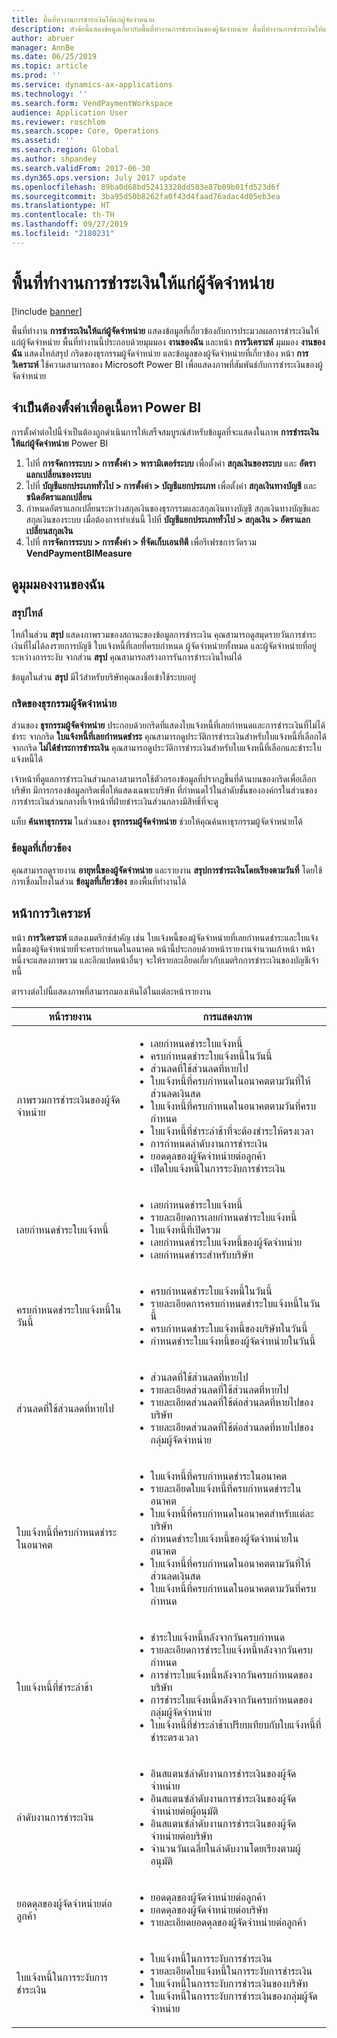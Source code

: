 ```yaml
---
title: พื้นที่ทำงานการชำระเงินให้แก่ผู้จัดจำหน่าย
description: หัวข้อนี้แสดงข้อมูลเกี่ยวกับพื้นที่ทำงานการชำระเงินของผู้จัดจำหน่าย พื้นที่ทำงานการชำระเงินให้แก่ผู้จัดจำหน่ายแสดงข้อมูลที่เกี่ยวข้องกับการประมวลผลการชำระเงินให้แก่ผู้จัดจำหน่าย
author: abruer
manager: AnnBe
ms.date: 06/25/2019
ms.topic: article
ms.prod: ''
ms.service: dynamics-ax-applications
ms.technology: ''
ms.search.form: VendPaymentWorkspace
audience: Application User
ms.reviewer: roschlom
ms.search.scope: Core, Operations
ms.assetid: ''
ms.search.region: Global
ms.author: shpandey
ms.search.validFrom: 2017-06-30
ms.dyn365.ops.version: July 2017 update
ms.openlocfilehash: 89ba0d68bd52413328dd583e87b09b01fd523d6f
ms.sourcegitcommit: 3ba95d50b8262fa0f43d4faad76adac4d05eb3ea
ms.translationtype: HT
ms.contentlocale: th-TH
ms.lasthandoff: 09/27/2019
ms.locfileid: "2180231"
---
```

# <a name="vendor-payments-workspace"></a>พื้นที่ทำงานการชำระเงินให้แก่ผู้จัดจำหน่าย

[!include [banner](../includes/banner.md)]

พื้นที่ทำงาน **การชำระเงินให้แก่ผู้จัดจำหน่าย** แสดงข้อมูลที่เกี่ยวข้องกับการประมวลผลการชำระเงินให้แก่ผู้จัดจำหน่าย พื้นที่ทำงานนี้ประกอบด้วยมุมมอง **งานของฉัน** และหน้า **การวิเคราะห์** มุมมอง **งานของฉัน** แสดงไทล์สรุป กริดของธุรกรรมผู้จัดจำหน่าย และข้อมูลของผู้จัดจำหน่ายที่เกี่ยวข้อง หน้า **การวิเคราะห์** ใช้ความสามารถของ Microsoft Power BI เพื่อแสดงภาพที่สัมพันธ์กับการชำระเงินของผู้จัดจำหน่าย

## <a name="setup-needed-to-view-power-bi-content"></a>จำเป็นต้องตั้งค่าเพื่อดูเนื้อหา Power BI

การตั้งค่าต่อไปนี้จำเป็นต้องถูกดำเนินการให้เสร็จสมบูรณ์สำหรับข้อมูลที่จะแสดงในภาพ **การชำระเงินให้แก่ผู้จัดจำหน่าย** Power BI
1. ไปที่ **การจัดการระบบ > การตั้งค่า > พารามิเตอร์ระบบ** เพื่อตั้งค่า **สกุลเงินของระบบ** และ **อัตราแลกเปลี่ยนของระบบ**
2. ไปที่ **บัญชีแยกประเภททั่วไป > การตั้งค่า > บัญชีแยกประเภท** เพื่อตั้งค่า **สกุลเงินทางบัญชี** และ **ชนิดอัตราแลกเปลี่ยน** 
2. กำหนดอัตราแลกเปลี่ยนระหว่างสกุลเงินของธุรกรรมและสกุลเงินทางบัญชี สกุลเงินทางบัญชีและสกุลเงินของระบบ เมื่อต้องการทำเช่นนี้ ไปที่ **บัญชีแยกประเภททั่วไป > สกุลเงิน > อัตราแลกเปลี่ยนสกุลเงิน**
3. ไปที่ **การจัดการระบบ > การตั้งค่า > ที่จัดเก็บเอนทิตี** เพื่อรีเฟรชการวัดรวม **VendPaymentBIMeasure** 

## <a name="my-work-view"></a>ดูมุมมองงานของฉัน

### <a name="summary-tiles"></a>สรุปไทล์

ไทล์ในส่วน **สรุป** แสดงภาพรวมของสถานะของข้อมูลการชำระเงิน คุณสามารถดูสมุดรายวันการชำระเงินที่ไม่ได้ลงรายการบัญชี ใบแจ้งหนี้ที่เลยที่ครบกำหนด ผู้จัดจำหน่ายทั้งหมด และผู้จัดจำหน่ายที่อยู่ระหว่างการระงับ จากส่วน **สรุป** คุณสามารถสร้างการรันการชำระเงินใหม่ได้

ข้อมูลในส่วน **สรุป** มีไว้สำหรับบริษัทคุณลงชื่อเข้าใช้ระบบอยู่

### <a name="vendor-transactions-grids"></a>กริดของธุรกรรมผู้จัดจำหน่าย

ส่วนของ **ธุรกรรมผู้จัดจำหน่าย** ประกอบด้วยกริดที่แสดงใบแจ้งหนี้ที่เลยกำหนดและการชำระเงินที่ไม่ได้ชำระ จากกริด **ใบแจ้งหนี้ที่เลยกำหนดชำระ** คุณสามารถดูประวัติการชำระเงินสำหรับใบแจ้งหนี้ที่เลือกได้ จากกริด **ไม่ได้ชำระการชำระเงิน** คุณสามารถดูประวัติการชำระเงินสำหรับใบแจ้งหนี้ที่เลือกและชำระใบแจ้งหนี้ได้

เจ้าหน้าที่ดูแลการชำระเงินส่วนกลางสามารถใช้ตัวกรองข้อมูลที่ปรากฏขึ้นที่ด้านบนของกริดเพื่อเลือกบริษัท มีการกรองข้อมูลกริดเพื่อให้แสดงเฉพาะบริษัท ที่กำหนดไว้ในลำดับชั้นขององค์กรในส่วนของการชำระเงินส่วนกลางที่เจ้าหน้าที่ฝ่ายชำระเงินส่วนกลางมีสิทธิ์ที่จะดู

แท็บ **ค้นหาธุรกรรม** ในส่วนของ **ธุรกรรมผู้จัดจำหน่าย** ช่วยให้คุณค้นหาธุรกรรมผู้จัดจำหน่ายได้

### <a name="related-information"></a>ข้อมูลที่เกี่ยวข้อง

คุณสามารถดูรายงาน **อายุหนี้ของผู้จัดจำหน่าย** และรายงาน **สรุปการชำระเงินโดยเรียงตามวันที่** โดยใช้การเชื่อมโยงในส่วน **ข้อมูลที่เกี่ยวข้อง** ของพื้นที่ทำงานได้

## <a name="analytics-page"></a>หน้าการวิเคราะห์

หน้า **การวิเคราะห์** แสดงเมตริกซ์สำคัญ เช่น ใบแจ้งหนี้ของผู้จัดจำหน่ายที่เลยกำหนดชำระและใบแจ้งหนี้ของผู้จัดจำหน่ายที่จะครบกำหนดในอนาคต หน้านี้ประกอบด้วยหน้ารายงานจำนวนเก้าหน้า หน้าหนึ่งจะแสดงภาพรวม และอีกแปดหน้าอื่นๆ จะให้รายละเอียดเกี่ยวกับเมตริกการชำระเงินของบัญชีเจ้าหนี้

ตารางต่อไปนี้แสดงภาพที่สามารถมองเห้นได้ในแต่ละหน้ารายงาน


|            หน้ารายงาน            |                                                                                                                                                                                การแสดงภาพ                                                                                                                                                                                |
|-----------------------------------|-----------------------------------------------------------------------------------------------------------------------------------------------------------------------------------------------------------------------------------------------------------------------------------------------------------------------------------------------------------------------------|
|     ภาพรวมการชำระเงินของผู้จัดจำหน่าย      | <ul><li>เลยกำหนดชำระใบแจ้งหนี้</li><li>ครบกำหนดชำระใบแจ้งหนี้ในวันนี้</li><li>ส่วนลดที่ใช้ส่วนลดที่หายไป</li><li>ใบแจ้งหนี้ที่ครบกำหนดในอนาคตตามวันที่ให้ส่วนลดเงินสด</li><li>ใบแจ้งหนี้ที่ครบกำหนดในอนาคตตามวันที่ครบกำหนด</li><li>ใบแจ้งหนี้ที่ชำระล่าช้าที่จะต้องชำระให้ตรงเวลา</li><li>การกำหนดลำดับงานการชำระเงิน</li><li>ยอดดุลของผู้จัดจำหน่ายต่อลูกค้า</li><li>เปิดใบแจ้งหนี้ในการระงับการชำระเงิน</li></ul> |
|         เลยกำหนดชำระใบแจ้งหนี้         |                                                                                             <ul><li>เลยกำหนดชำระใบแจ้งหนี้</li><li>รายละเอียดการเลยกำหนดชำระใบแจ้งหนี้</li><li>ใบแจ้งหนี้ที่เปิดรวม</li><li>เลยกำหนดชำระใบแจ้งหนี้ของผู้จัดจำหน่าย</li><li>เลยกำหนดชำระสำหรับบริษัท</li></ul>                                                                                              |
|        ครบกำหนดชำระใบแจ้งหนี้ในวันนี้         |                                                                                                         <ul><li>ครบกำหนดชำระใบแจ้งหนี้ในวันนี้</li><li>รายละเอียดการครบกำหนดชำระใบแจ้งหนี้ในวันนี้</li><li>ครบกำหนดชำระใบแจ้งหนี้ของบริษัทในวันนี้</li><li>กำหนดชำระใบแจ้งหนี้ของผู้จัดจำหน่ายในวันนี้</li></ul>                                                                                                          |
| ส่วนลดที่ใช้ส่วนลดที่หายไป |                                                                             <ul><li>ส่วนลดที่ใช้ส่วนลดที่หายไป</li><li>รายละเอียดส่วนลดที่ใช้ส่วนลดที่หายไป</li><li>รายละเอียดส่วนลดที่ใช้ต่อส่วนลดที่หายไปของบริษัท</li><li>รายละเอียดส่วนลดที่ใช้ต่อส่วนลดที่หายไปของกลุ่มผู้จัดจำหน่าย</li></ul>                                                                              |
|      ใบแจ้งหนี้ที่ครบกำหนดชำระในอนาคต       |                                                 <ul><li>ใบแจ้งหนี้ที่ครบกำหนดชำระในอนาคต</li><li>รายละเอียดใบแจ้งหนี้ที่ครบกำหนดชำระในอนาคต</li><li>ใบแจ้งหนี้ที่ครบกำหนดในอนาคตสำหรับแต่ละบริษัท</li><li>กำหนดชำระใบแจ้งหนี้ของผู้จัดจำหน่ายในอนาคต</li><li>ใบแจ้งหนี้ที่ครบกำหนดในอนาคตตามวันที่ให้ส่วนลดเงินสด</li><li>ใบแจ้งหนี้ที่ครบกำหนดในอนาคตตามวันที่ครบกำหนด</li></ul>                                                  |
|        ใบแจ้งหนี้ที่ชำระล่าช้า         |                                                         <ul><li>ชำระใบแจ้งหนี้หลังจากวันครบกำหนด</li><li>รายละเอียดการชำระใบแจ้งหนี้หลังจากวันครบกำหนด</li><li>การชำระใบแจ้งหนี้หลังจากวันครบกำหนดของบริษัท</li><li>การชำระใบแจ้งหนี้หลังจากวันครบกำหนดของกลุ่มผู้จัดจำหน่าย</li><li>ใบแจ้งหนี้ที่ชำระล่าช้าเปรียบเทียบกับใบแจ้งหนี้ที่ชำระตรงเวลา</li></ul>                                                          |
|         ลำดับงานการชำระเงิน          |                                                                                <ul><li>อินสแตนซ์ลำดับงานการชำระเงินของผู้จัดจำหน่าย</li><li>อินสแตนซ์ลำดับงานการชำระเงินของผู้จัดจำหน่ายต่อผู้อนุมัติ</li><li>อินสแตนซ์ลำดับงานการชำระเงินของผู้จัดจำหน่ายต่อบริษัท</li><li>จำนวนวันเฉลี่ยในลำดับงานโดยเรียงตามผู้อนุมัติ</li></ul>                                                                                |
|    ยอดดุลของผู้จัดจำหน่ายต่อลูกค้า     |                                                                                                                   <ul><li>ยอดดุลของผู้จัดจำหน่ายต่อลูกค้า</li><li>ยอดดุลของผู้จัดจำหน่ายต่อบริษัท</li><li>รายละเอียดยอดดุลของผู้จัดจำหน่ายต่อลูกค้า</li></ul>                                                                                                                    |
|    ใบแจ้งหนี้ในการระงับการชำระเงิน     |                                                                                         <ul><li>ใบแจ้งหนี้ในการระงับการชำระเงิน</li><li>รายละเอียดใบแจ้งหนี้ในการระงับการชำระเงิน</li><li>ใบแจ้งหนี้ในการระงับการชำระเงินของบริษัท</li><li>ใบแจ้งหนี้ในการระงับการชำระเงินของกลุ่มผู้จัดจำหน่าย</li></ul>                                                                                          |

